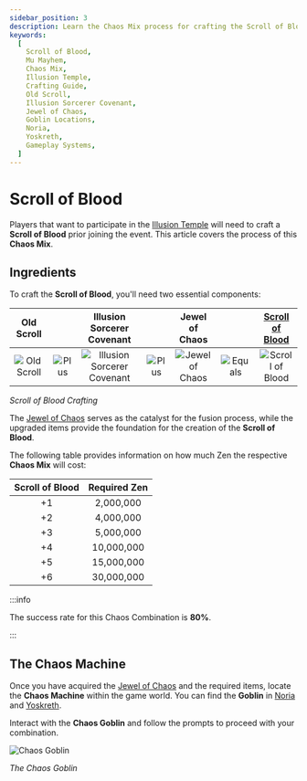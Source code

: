 ```yaml
---
sidebar_position: 3
description: Learn the Chaos Mix process for crafting the Scroll of Blood in Mu Mayhem. Acquire the Old Scroll, Illusion Sorcerer Covenant, and Jewel of Chaos to create the Scroll of Blood. Explore the Zen cost for each level of the Scroll and locate the Chaos Machine through the Chaos Goblin in Noria and Yoskreth.
keywords:
  [
    Scroll of Blood,
    Mu Mayhem,
    Chaos Mix,
    Illusion Temple,
    Crafting Guide,
    Old Scroll,
    Illusion Sorcerer Covenant,
    Jewel of Chaos,
    Goblin Locations,
    Noria,
    Yoskreth,
    Gameplay Systems,
  ]
---
```


# Scroll of Blood

Players that want to participate in the [Illusion Temple](/events/illusion-temple) will need to craft a **Scroll of Blood** prior joining the event. This article covers the process of this **Chaos Mix**.

## Ingredients

To craft the **Scroll of Blood**, you'll need two essential components:

|                      Old Scroll                      |                                       |                              Illusion Sorcerer Covenant                              |                                       |                 Jewel of Chaos                 |                                         |    [Scroll of Blood](/crafting/invitations/scroll-of-blood)    |
| :--------------------------------------------------: | :-----------------------------------: | :----------------------------------------------------------------------------------: | :-----------------------------------: | :--------------------------------------------: | :-------------------------------------: | :------------------------------------------------------------: |
| ![Old Scroll](/img/items/invitations/old-scroll.png) | ![Plus](/img/items/invitations/+.png) | ![Illusion Sorcerer Covenant](/img/items/invitations/illusion-sorcerer-covenant.png) | ![Plus](/img/items/invitations/+.png) | ![Jewel of Chaos](/img/items/jewels/chaos.png) | ![Equals](/img/items/invitations/=.png) | ![Scroll of Blood](/img/items/invitations/scroll-of-blood.png) |

_Scroll of Blood Crafting_

The [Jewel of Chaos](/items/jewels/regular-jewels/jewel-of-chaos) serves as the catalyst for the fusion process, while the upgraded items provide the foundation for the creation of the **Scroll of Blood**.

The following table provides information on how much Zen the respective **Chaos Mix** will cost:

| Scroll of Blood | Required Zen |
| :-------------: | :----------: |
|       +1        |  2,000,000   |
|       +2        |  4,000,000   |
|       +3        |  5,000,000   |
|       +4        |  10,000,000  |
|       +5        |  15,000,000  |
|       +6        |  30,000,000  |

:::info

The success rate for this Chaos Combination is **80%**.

:::

## The Chaos Machine

Once you have acquired the [Jewel of Chaos](/items/jewels/regular-jewels/jewel-of-chaos) and the required items, locate the **Chaos Machine** within the game world. You can find the **Goblin** in [Noria](/maps/noria) and [Yoskreth](/maps/yoskreth).

Interact with the **Chaos Goblin** and follow the prompts to proceed with your combination.

![Chaos Goblin](/img/crafting/chaos-goblin.png)

_The Chaos Goblin_
